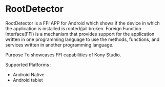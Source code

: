 RootDetector
============
RootDetector is a FFI APP for Android which shows if the device in which the application is installed is rooted/jail broken.
Foreign Function Interface(FFI) is a mechanism that provides support for the application written in one programming language to use the methods, functions, and services written in another programming language.


Purpose
To showcases FFI capabilities of Kony Studio.

Supported Platforms : 

* Android Native
* Android tablet
